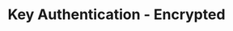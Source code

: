 ---
title: 'Key Authentication - Encrypted'
name: 'Key Authentication - Encrypted'

content_type: plugin

publisher: kong-inc
description: ''
tier: enterprise


products:
    - gateway

works_on:
    - on-prem


# topologies:
#    - hybrid
#    - db-less
#    - traditional

icon: key-auth-enc.png
---